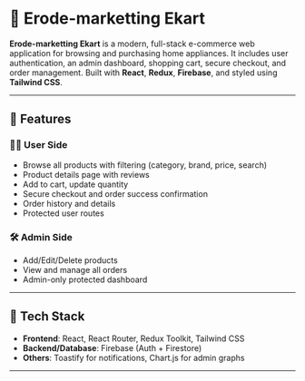 # 🛒 Erode-marketting Ekart

**Erode-marketting Ekart** is a modern, full-stack e-commerce web application for browsing and purchasing home appliances. It includes user authentication, an admin dashboard, shopping cart, secure checkout, and order management. Built with **React**, **Redux**, **Firebase**, and styled using **Tailwind CSS**.

---

## 🚀 Features

### 🧑‍💻 User Side
- Browse all products with filtering (category, brand, price, search)
- Product details page with reviews
- Add to cart, update quantity
- Secure checkout and order success confirmation
- Order history and details
- Protected user routes

### 🛠️ Admin Side
- Add/Edit/Delete products
- View and manage all orders
- Admin-only protected dashboard

---

## 🧱 Tech Stack

- **Frontend**: React, React Router, Redux Toolkit, Tailwind CSS
- **Backend/Database**: Firebase (Auth + Firestore)
- **Others**: Toastify for notifications, Chart.js for admin graphs

---


